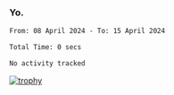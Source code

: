 ### Yo.

<!--START_SECTION:waka-->

```txt
From: 08 April 2024 - To: 15 April 2024

Total Time: 0 secs

No activity tracked
```

<!--END_SECTION:waka-->

[![trophy](https://github-profile-trophy.vercel.app/?username=njammy&row=2&column=3&theme=juicyfresh)](https://github.com/ryo-ma/github-profile-trophy)
